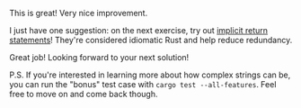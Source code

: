 This is great! Very nice improvement.

I just have one suggestion: on the next exercise, try out [implicit return statements]! They're considered idiomatic Rust and help reduce redundancy.

Great job! Looking forward to your next solution!

P.S. If you're interested in learning more about how complex strings can be, you can run the "bonus" test case with `cargo test --all-features`. Feel free to move on and come back though.

[implicit return statements]: https://doc.rust-lang.org/book/ch03-03-how-functions-work.html#functions-with-return-values